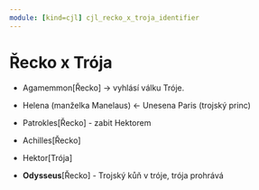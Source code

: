 ```yaml
---
module: [kind=cjl] cjl_recko_x_troja_identifier
---
```

# Řecko x Trója

- Agamemmon[Řecko] -> vyhlásí válku Tróje.
- Helena (manželka Manelaus) <- Unesena Paris (trojský princ)
- Patrokles[Řecko] - zabit Hektorem
- Achilles[Řecko]
- Hektor[Trója]

- **Odysseus**[Řecko] - Trojský kůň v tróje, trója prohrává